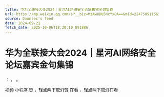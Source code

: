 ```yaml
---
title: 华为全联接大会2024｜星河AI网络安全论坛嘉宾金句集锦
url: https://mp.weixin.qq.com/s?__biz=MzAwODU5NzYxOA==&mid=2247505115&idx=3&sn=1b12410a08a6674f56b9385087d952f7
source: Doonsec's feed
date: 2024-09-21
fetch_date: 2025-10-06T18:20:10.891886
---
```


# 华为全联接大会2024｜星河AI网络安全论坛嘉宾金句集锦

：
，
。

视频
小程序
赞
，轻点两下取消赞
在看
，轻点两下取消在看